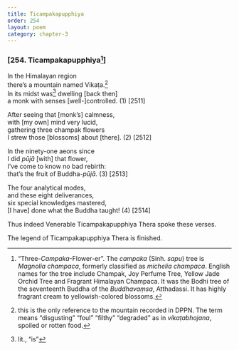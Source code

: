 ```yaml
---
title: Ticampakapupphiya
order: 254
layout: poem
category: chapter-3
---
```


### \[254. Ticampakapupphiya[^1]\]

In the Himalayan region  
there’s a mountain named Vikaṭa.[^2]  
In its midst was[^3] dwelling \[back then\]  
a monk with senses \[well-\]controlled. (1) \[2511\]

After seeing that \[monk’s\] calmness,  
with \[my own\] mind very lucid,  
gathering three champak flowers  
I strew those \[blossoms\] about \[there\]. (2) \[2512\]

In the ninety-one aeons since  
I did *pūjā* \[with\] that flower,  
I’ve come to know no bad rebirth:  
that’s the fruit of Buddha-*pūjā*. (3) \[2513\]

The four analytical modes,  
and these eight deliverances,  
six special knowledges mastered,  
\[I have\] done what the Buddha taught! (4) \[2514\]

Thus indeed Venerable Ticampakapupphiya Thera spoke these verses.

The legend of Ticampakapupphiya Thera is finished.

[^1]: “Three-*Campaka*-Flower-er”. The *campaka* (Sinh. *sapu*) tree is *Magnolia champaca*, formerly classified as *michelia champaca*. English names for the tree include Champak, Joy Perfume Tree, Yellow Jade Orchid Tree and Fragrant Himalayan Champaca. It was the Bodhi tree of the seventeenth Buddha of the *Buddhavaṃsa*, Atthadassi. It has highly fragrant cream to yellowish-colored blossoms.

[^2]: this is the only reference to the mountain recorded in DPPN. The term means “disgusting” “foul” “filthy” “degraded” as in *vikaṭabhojana*, spoiled or rotten food.

[^3]: lit., “is”
